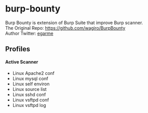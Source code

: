 # burp-bounty
 
Burp Bounty is extension of Burp Suite that improve Burp scanner.<br/>
The Original Repo: https://github.com/wagiro/BurpBounty<br/>
Author Twitter: [egarme](https://twitter.com/egarme)<br/>

## Profiles

#### Active Scanner
* Linux Apache2 conf
* Linux mysql conf
* Linux self environ
* Linux source list
* Linux sshd conf
* Linux vsftpd conf
* Linux vsftpd log
